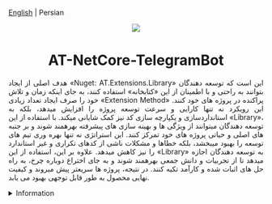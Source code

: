 [English](./README.md) | Persian

<p align="center">
	<img align="center" src="https://www.extensionmethod.com/wp-content/uploads/2020/09/ExtensionMethod_Logo_final_2.png">
</p>

<h1 align="center">
  AT-NetCore-TelegramBot
</h1>

<div>
	<p style="text-align: justify;">
	    هدف اصلی از ایجاد «Nuget: AT.Extensions.Library» این است که توسعه دهندگان بتوانند به راحتی و با اطمینان از این «کتابخانه» استفاده کنند، به جای اینکه زمان و تلاش خود را صرف ایجاد تعداد زیادی «Extension Method» پراکنده در پروژه های خود کنند. این رویکرد نه تنها کارایی و سرعت توسعه پروژه را افزایش میدهد، بلکه به استانداردسازی و یکپارچه سازی کد نیز کمک شایانی میکند. با استفاده از این «Library»، توسعه دهندگان میتوانند از ویژگی ها و بهینه سازی های پیشرفته بهرهمند شوند و بر جنبه های اصلی و حیاتی پروژه های خود تمرکز کنند. این استراتژی نه تنها بهره وری تیم های توسعه را بهبود میبخشد، بلکه خطاها و مشکلات ناشی از کدهای تکراری و غیر استاندارد را نیز کاهش میدهد. علاوه بر این، استفاده از این «Library» به توسعه دهندگان اجازه میدهد تا از تجربیات و دانش جمعی بهرهمند شوند و به جای اختراع دوباره چرخ، به راه حل های اثبات شده و کارآمد تکیه کنند. در نتیجه، پروژه ها سریعتر پیش میروند و کیفیت نهایی محصول به طور قابل توجهی بهبود می یابد.
	</p>
</div>

<details>
<summary>Information</summary>

### جدول Method های پیاده سازی شده در پروژه
| Row  | Category | Number Of Methods
| :---: | :---: | :---:
| 01 | CharExtension | ---
| 02 | DateTimeExtension | ---
| 03 | DirectoryInfoExtension | ---
| 04 | FileInfoExtension | ---
| 05 | HttpHandlerExtension | ---
| 06 | StringExtension | ---
| 07 | XMLExtension | ---

</details>
